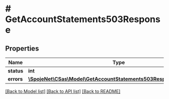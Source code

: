 # # GetAccountStatements503Response

## Properties

Name | Type | Description | Notes
------------ | ------------- | ------------- | -------------
**status** | **int** |  | [optional]
**errors** | [**\SpojeNet\CSas\Model\GetAccountStatements503ResponseErrorsInner[]**](GetAccountStatements503ResponseErrorsInner.md) |  | [optional]

[[Back to Model list]](../../README.md#models) [[Back to API list]](../../README.md#endpoints) [[Back to README]](../../README.md)
